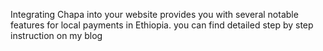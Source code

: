 Integrating Chapa into your website provides you with several notable features for local payments in Ethiopia.
you can find detailed step by step instruction on my blog